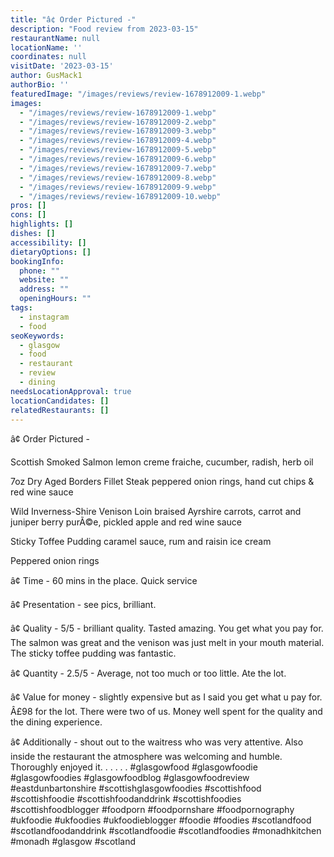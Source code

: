 ```yaml
---
title: "â¢ Order Pictured -"
description: "Food review from 2023-03-15"
restaurantName: null
locationName: ''
coordinates: null
visitDate: '2023-03-15'
author: GusMack1
authorBio: ''
featuredImage: "/images/reviews/review-1678912009-1.webp"
images:
  - "/images/reviews/review-1678912009-1.webp"
  - "/images/reviews/review-1678912009-2.webp"
  - "/images/reviews/review-1678912009-3.webp"
  - "/images/reviews/review-1678912009-4.webp"
  - "/images/reviews/review-1678912009-5.webp"
  - "/images/reviews/review-1678912009-6.webp"
  - "/images/reviews/review-1678912009-7.webp"
  - "/images/reviews/review-1678912009-8.webp"
  - "/images/reviews/review-1678912009-9.webp"
  - "/images/reviews/review-1678912009-10.webp"
pros: []
cons: []
highlights: []
dishes: []
accessibility: []
dietaryOptions: []
bookingInfo:
  phone: ""
  website: ""
  address: ""
  openingHours: ""
tags:
  - instagram
  - food
seoKeywords:
  - glasgow
  - food
  - restaurant
  - review
  - dining
needsLocationApproval: true
locationCandidates: []
relatedRestaurants: []
---
```


â¢ Order Pictured - 

Scottish Smoked Salmon
lemon creme fraiche, cucumber, radish, herb oil 

7oz Dry Aged Borders Fillet Steak
peppered onion rings, hand cut chips & red wine sauce

Wild Inverness-Shire Venison Loin
braised Ayrshire carrots, carrot and juniper berry purÃ©e, pickled apple and red wine sauce

Sticky Toffee Pudding
caramel sauce, rum and raisin ice cream

Peppered onion rings

â¢ Time - 60 mins in the place. Quick service

â¢ Presentation - see pics, brilliant.

â¢ Quality - 5/5 -  brilliant quality. Tasted amazing. You get what you pay for. The salmon was great and the venison was just melt in your mouth material. The sticky toffee pudding was fantastic. 

â¢ Quantity - 2.5/5 - Average, not too much or too little. Ate the lot. 

â¢ Value for money - slightly expensive but as I said you get what u pay for. Â£98 for the lot. There were two of us. Money well spent for the quality and the dining experience.

â¢ Additionally - shout out to the waitress who was very attentive. Also inside the restaurant the atmosphere was welcoming and humble. Thoroughly enjoyed it.
.
.
.
.
.
#glasgowfood #glasgowfoodie #glasgowfoodies #glasgowfoodblog #glasgowfoodreview #eastdunbartonshire #scottishglasgowfoodies #scottishfood #scottishfoodie #scottishfoodanddrink #scottishfoodies #scottishfoodblogger #foodporn #foodpornshare #foodpornography #ukfoodie #ukfoodies #ukfoodieblogger #foodie #foodies #scotlandfood #scotlandfoodanddrink #scotlandfoodie #scotlandfoodies #monadhkitchen #monadh #glasgow #scotland